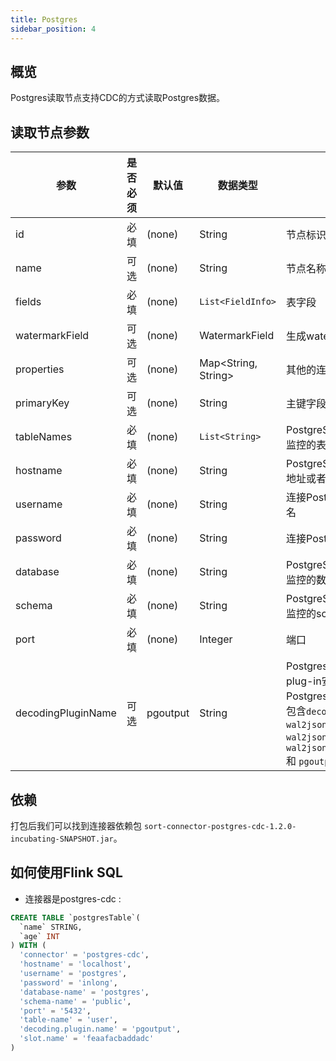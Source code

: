 ```yaml
---
title: Postgres
sidebar_position: 4
---
```

## 概览

Postgres读取节点支持CDC的方式读取Postgres数据。

## 读取节点参数

|  参数 | 是否必须  |  默认值 |  数据类型 | 描述  |
|---|---|---|---|---|
|id|必填|(none)|String|节点标识|
|name|可选|(none)|String|节点名称|
|fields|必填|(none)|`List<FieldInfo>`|表字段|
|watermarkField|可选|(none)|WatermarkField|生成watermark的字段|
|properties|可选|(none)|Map<String, String>|其他的连接器参数|
|primaryKey|可选|(none)|String|主键字段|
|tableNames|必填|(none)|`List<String>`|PostgreSQL数据库需要监控的表|
|hostname|必填|(none)|String|PostgreSQL数据库的IP地址或者主机名|
|username|必填|(none)|String|连接PostgreSQL的用户名|
|password|必填|(none)|String|连接PostgreSQL的密码|
|database|必填|(none)|String|PostgreSQL数据库需要监控的数据库|
|schema|必填|(none)|String|PostgreSQL数据库需要监控的schema|
|port|必填|(none)|Integer|端口|
|decodingPluginName|可选|pgoutput|String|Postgres logical 解码器 plug-in安装在Postgres。目前支持的值包含`decoderbufs`, `wal2json`, `wal2json_rds`, `wal2json_streaming`, `wal2json_rds_streaming` 和 `pgoutput`.|

## 依赖

打包后我们可以找到连接器依赖包 `sort-connector-postgres-cdc-1.2.0-incubating-SNAPSHOT.jar`。

## 如何使用Flink SQL
* 连接器是postgres-cdc :
```sql
CREATE TABLE `postgresTable`(
  `name` STRING,
  `age` INT
) WITH (
  'connector' = 'postgres-cdc',
  'hostname' = 'localhost',
  'username' = 'postgres',
  'password' = 'inlong',
  'database-name' = 'postgres',
  'schema-name' = 'public',
  'port' = '5432',
  'table-name' = 'user',
  'decoding.plugin.name' = 'pgoutput',
  'slot.name' = 'feaafacbaddadc'
)
```